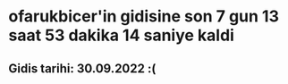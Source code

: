 # ofarukbicer'in gidisine son 7 gun 13 saat 53 dakika 14 saniye kaldi

## Gidis tarihi: 30.09.2022 :(